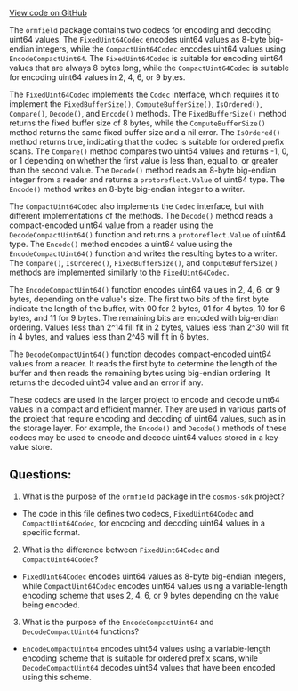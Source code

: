 [View code on GitHub](https://github.com/cosmos/cosmos-sdk/blob/main/orm/encoding/ormfield/uint64.go)

The `ormfield` package contains two codecs for encoding and decoding uint64 values. The `FixedUint64Codec` encodes uint64 values as 8-byte big-endian integers, while the `CompactUint64Codec` encodes uint64 values using `EncodeCompactUint64`. The `FixedUint64Codec` is suitable for encoding uint64 values that are always 8 bytes long, while the `CompactUint64Codec` is suitable for encoding uint64 values in 2, 4, 6, or 9 bytes. 

The `FixedUint64Codec` implements the `Codec` interface, which requires it to implement the `FixedBufferSize()`, `ComputeBufferSize()`, `IsOrdered()`, `Compare()`, `Decode()`, and `Encode()` methods. The `FixedBufferSize()` method returns the fixed buffer size of 8 bytes, while the `ComputeBufferSize()` method returns the same fixed buffer size and a nil error. The `IsOrdered()` method returns true, indicating that the codec is suitable for ordered prefix scans. The `Compare()` method compares two uint64 values and returns -1, 0, or 1 depending on whether the first value is less than, equal to, or greater than the second value. The `Decode()` method reads an 8-byte big-endian integer from a reader and returns a `protoreflect.Value` of uint64 type. The `Encode()` method writes an 8-byte big-endian integer to a writer.

The `CompactUint64Codec` also implements the `Codec` interface, but with different implementations of the methods. The `Decode()` method reads a compact-encoded uint64 value from a reader using the `DecodeCompactUint64()` function and returns a `protoreflect.Value` of uint64 type. The `Encode()` method encodes a uint64 value using the `EncodeCompactUint64()` function and writes the resulting bytes to a writer. The `Compare()`, `IsOrdered()`, `FixedBufferSize()`, and `ComputeBufferSize()` methods are implemented similarly to the `FixedUint64Codec`.

The `EncodeCompactUint64()` function encodes uint64 values in 2, 4, 6, or 9 bytes, depending on the value's size. The first two bits of the first byte indicate the length of the buffer, with 00 for 2 bytes, 01 for 4 bytes, 10 for 6 bytes, and 11 for 9 bytes. The remaining bits are encoded with big-endian ordering. Values less than 2^14 fill fit in 2 bytes, values less than 2^30 will fit in 4 bytes, and values less than 2^46 will fit in 6 bytes.

The `DecodeCompactUint64()` function decodes compact-encoded uint64 values from a reader. It reads the first byte to determine the length of the buffer and then reads the remaining bytes using big-endian ordering. It returns the decoded uint64 value and an error if any.

These codecs are used in the larger project to encode and decode uint64 values in a compact and efficient manner. They are used in various parts of the project that require encoding and decoding of uint64 values, such as in the storage layer. For example, the `Encode()` and `Decode()` methods of these codecs may be used to encode and decode uint64 values stored in a key-value store.
## Questions: 
 1. What is the purpose of the `ormfield` package in the `cosmos-sdk` project?
- The code in this file defines two codecs, `FixedUint64Codec` and `CompactUint64Codec`, for encoding and decoding uint64 values in a specific format.

2. What is the difference between `FixedUint64Codec` and `CompactUint64Codec`?
- `FixedUint64Codec` encodes uint64 values as 8-byte big-endian integers, while `CompactUint64Codec` encodes uint64 values using a variable-length encoding scheme that uses 2, 4, 6, or 9 bytes depending on the value being encoded.

3. What is the purpose of the `EncodeCompactUint64` and `DecodeCompactUint64` functions?
- `EncodeCompactUint64` encodes uint64 values using a variable-length encoding scheme that is suitable for ordered prefix scans, while `DecodeCompactUint64` decodes uint64 values that have been encoded using this scheme.